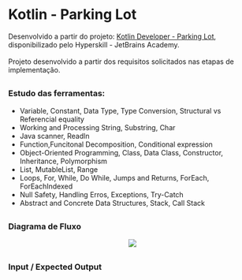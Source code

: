 # Kotlin - Parking Lot
Desenvolvido a partir do projeto: [Kotlin Developer - Parking Lot](https://hyperskill.org/projects/75), disponibilizado pelo Hyperskill - JetBrains Academy.<br><br>
Projeto desenvolvido a partir dos requisitos solicitados nas etapas de implementação.

##
### Estudo das ferramentas:
  - Variable, Constant, Data Type, Type Conversion, Structural vs Referencial equality
  - Working and Processing String, Substring, Char
  - Java scanner, Readln
  - Function,Funcitonal Decomposition, Conditional expression
  - Object-Oriented Programming, Class, Data Class, Constructor, Inheritance, Polymorphism
  - List, MutableList, Range
  - Loops, For, While, Do While, Jumps and Returns, ForEach, ForEachIndexed
  - Null Safety, Handling Erros, Exceptions, Try-Catch
  - Abstract and Concrete Data Structures, Stack, Call Stack

##
### Diagrama de Fluxo
<div align="center">
  <image src="https://github.com/user-attachments/assets/c47c3a82-52bb-46ef-b5e2-6b3c7f497069">
</div>

##
### Input / Expected Output
